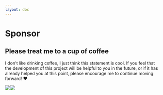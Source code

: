 ```yaml
---
layout: doc
---
```




# Sponsor

## Please treat me to a cup of coffee

I don't like drinking coffee, I just think this statement is cool. If you feel that the development of this project will be helpful to you in the future, or if it has already helped you at this point, please encourage me to continue moving forward! ❤️


<div style="display: flex;flex-wrap: wrap">
    <img src="https://ajiho.github.io/assets/img/ali_pay.png">
    <img src="https://ajiho.github.io/assets/img/wechat_pay.png">
</div>
